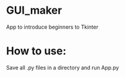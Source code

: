 # GUI_maker
App to introduce beginners to Tkinter

# How to use:
Save all .py files in a directory and run App.py
